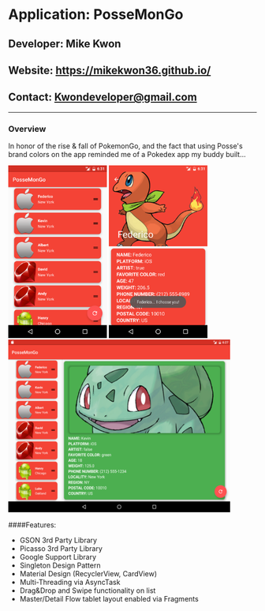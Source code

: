# **Application: PosseMonGo**
## **Developer: Mike Kwon**
## **Website: https://mikekwon36.github.io/**
## **Contact: Kwondeveloper@gmail.com**

---

### Overview
In honor of the rise & fall of PokemonGo, and the fact that using Posse's brand colors on the app reminded me of a Pokedex app my buddy built...

<img src="screenshots/phonelist.png" width="200" height="350">
<img src="screenshots/phonedetail.png" width="200" height="350">
<img src="screenshots/tablet.png" width="450" height="350">

####Features:
* GSON 3rd Party Library
* Picasso 3rd Party Library
* Google Support Library
* Singleton Design Pattern
* Material Design (RecyclerView, CardView)
* Multi-Threading via AsyncTask
* Drag&Drop and Swipe functionality on list
* Master/Detail Flow tablet layout enabled via Fragments